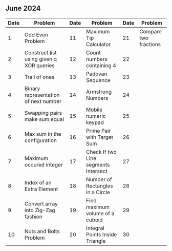 ## June 2024

| Date | Problem                                  | Date | Problem                              | Date | Problem               |
| ---- | ---------------------------------------- | ---- | ------------------------------------ | ---- | --------------------- |
| 1    | Odd Even Problem                         | 11   | Maximum Tip Calculator               | 21   | Compare two fractions |
| 2    | Construct list using given q XOR queries | 12   | Count numbers containing 4           | 22   |                       |
| 3    | Trail of ones                            | 13   | Padovan Sequence                     | 23   |                       |
| 4    | Binary representation of next number     | 14   | Armstrong Numbers                    | 24   |                       |
| 5    | Swapping pairs make sum equal            | 15   | Mobile numeric keypad                | 25   |                       |
| 6    | Max sum in the configuration             | 16   | Prime Pair with Target Sum           | 26   |                       |
| 7    | Maximum occured integer                  | 17   | Check If two Line segments Intersect | 27   |                       |
| 8    | Index of an Extra Element                | 18   | Number of Rectangles in a Circle     | 28   |                       |
| 9    | Convert array into Zig-Zag fashion       | 19   | Find maximum volume of a cuboid      | 29   |                       |
| 10   | Nuts and Bolts Problem                   | 20   | Integral Points Inside Triangle      | 30   |                       |
